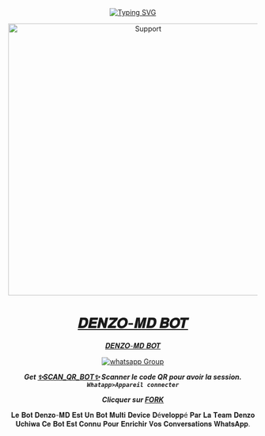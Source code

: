 <div align="center">
<a href="https://git.io/typing-svg"><img src="https://readme-typing-svg.demolab.com?font=Ribeye&size=50&pause=1000&color=F710B1&center=true&width=910&height=100&lines=Salut+Je+suis+𝑫𝑬𝑵𝒁𝑶-𝑴𝑫 𝑩𝑶𝑻;MULTI+DEVICE+WHATSAPP+BOT; CRÉÉ+PAR+✨DENZO Uchiwa✨;PUBLIC+BOT; DÉVELOPPÉ+PAR+LA+TEAM+DENZO." alt="Typing SVG" /></a>
</p>
<p align="center">
  <a href="https://chat.whatsapp.com/JFNXyoRTf4t6e9GTaM2Oe6">
    <img alt=Support height="550" src="https://i.imgur.com/nkroZCU.jpeg"> 
    </p>
<h1 align="center"> 𝑫𝑬𝑵𝒁𝑶-𝑴𝑫 𝑩𝑶𝑻
</h1>
<p align="center"> 𝑫𝑬𝑵𝒁𝑶-𝑴𝑫 𝑩𝑶𝑻
<p align="center">
 <a href="https://chat.whatsapp.com/JFNXyoRTf4t6e9GTaM2Oe6" target="_blank">
    <img alt="whatsapp Group" src="https://img.shields.io/badge/ Whatsapp Support Group -25D366?style=for-the-badge&logo=whatsapp&logoColor=white" />
 </a> 
  
***Get [✨SCAN_QR_BOT✨](https://replit.com/@Smith2023/DENZO-UCHIWA-3?v=1) Scanner le code QR pour avoir la session. `Whatapp>Appareil connecter`***


***Clicquer sur  [FORK](https://github.com/Denzo-MD/Denzo-MD/fork)***


𝐋𝐞 𝐁𝐨𝐭 𝐃𝐞𝐧𝐳𝐨-𝐌𝐃 𝐄𝐬𝐭 𝐔𝐧 𝐁𝐨𝐭 𝐌𝐮𝐥𝐭𝐢 𝐃𝐞𝐯𝐢𝐜𝐞 𝐃é𝐯𝐞𝐥𝐨𝐩𝐩é 𝐏𝐚𝐫 𝐋𝐚 𝐓𝐞𝐚𝐦 𝐃𝐞𝐧𝐳𝐨 𝐔𝐜𝐡𝐢𝐰𝐚 𝐂𝐞 𝐁𝐨𝐭 𝐄𝐬𝐭 𝐂𝐨𝐧𝐧𝐮 𝐏𝐨𝐮𝐫 𝐄𝐧𝐫𝐢𝐜𝐡𝐢𝐫 𝐕𝐨𝐬 𝐂𝐨𝐧𝐯𝐞𝐫𝐬𝐚𝐭𝐢𝐨𝐧𝐬 𝐖𝐡𝐚𝐭𝐬𝐀𝐩𝐩.
